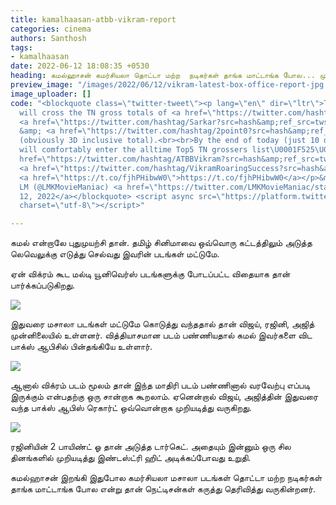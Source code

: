 ```yaml
---
title: kamalhaasan-atbb-vikram-report
categories: cinema
authors: Santhosh
tags:
- kamalhaasan
date: 2022-06-12 18:08:35 +0530
heading: கமல்ஹாசன் கமர்சியலா தொட்டா மற்ற  நடிகர்கள் தாங்க மாட்டாங்க போல... முழு விவரம்..!
preview_image: "/images/2022/06/12/vikram-latest-box-office-report-jpg.jpeg"
image_uploader: []
code: "<blockquote class=\"twitter-tweet\"><p lang=\"en\" dir=\"ltr\">Today, <a href=\"https://twitter.com/hashtag/Vikram?src=hash&amp;ref_src=twsrc%5Etfw\">#Vikram</a>
  will cross the TN gross totals of <a href=\"https://twitter.com/hashtag/Mersal?src=hash&amp;ref_src=twsrc%5Etfw\">#Mersal</a>,
  <a href=\"https://twitter.com/hashtag/Sarkar?src=hash&amp;ref_src=twsrc%5Etfw\">#Sarkar</a>
  &amp; <a href=\"https://twitter.com/hashtag/2point0?src=hash&amp;ref_src=twsrc%5Etfw\">#2point0</a>
  (obviously 3D inclusive total).<br><br>By the end of today (just 10 days), <a href=\"https://twitter.com/hashtag/Vikram?src=hash&amp;ref_src=twsrc%5Etfw\">#Vikram</a>
  will comfortably enter the alltime Top5 TN grossers list\U0001F525\U0001F525\U0001F44D\U0001F44D<a
  href=\"https://twitter.com/hashtag/ATBBVikram?src=hash&amp;ref_src=twsrc%5Etfw\">#ATBBVikram</a>
  <a href=\"https://twitter.com/hashtag/VikramRoaringSuccess?src=hash&amp;ref_src=twsrc%5Etfw\">#VikramRoaringSuccess</a>
  <a href=\"https://t.co/fjhPHibwW0\">https://t.co/fjhPHibwW0</a></p>&mdash; Kaushik
  LM (@LMKMovieManiac) <a href=\"https://twitter.com/LMKMovieManiac/status/1535895854384525312?ref_src=twsrc%5Etfw\">June
  12, 2022</a></blockquote> <script async src=\"https://platform.twitter.com/widgets.js\"
  charset=\"utf-8\"></script>"

---
```


கமல் என்றாலே புதுமுயற்சி தான். தமிழ் சினிமாவை ஒவ்வொரு கட்டத்திலும் அடுத்த லெவெலுக்கு எடுத்து செல்வது இவரின் படங்கள் மட்டுமே.

ஏன் விக்ரம் கூட மல்டி யூனிவெர்ஸ் படங்களுக்கு போடப்பட்ட விதையாக தான் பார்க்கப்படுகிறது.

![](/images/2022/06/12/kamal-vikram-atb-1-jpg.jpeg)

இதுவரை மசாலா படங்கள் மட்டுமே கொடுத்து வந்ததால் தான் விஜய், ரஜினி, அஜித் முன்னிலையில் உள்ளனர். வித்தியாசமான படம் பண்ணியதால் கமல் இவர்களை விட பாக்ஸ் ஆபிசில் பின்தங்கியே உள்ளார்.

![](/images/2022/06/12/kamal-vikram-atb-3-jpg.jpeg)

ஆனால் விக்ரம் படம் மூலம் தான் இந்த மாதிரி படம் பண்ணினால் வரவேற்பு  எப்படி இருக்கும் என்பதற்கு ஒரு சான்றாக கூறலாம். ஏனென்றால் விஜய், அஜித்தின் இதுவரை வந்த பாக்ஸ் ஆபிஸ் ரெகார்ட் ஒவ்வொன்றாக முறியடித்து வருகிறது.

![](/images/2022/06/12/kamal-vikram-atb-2-jpg.jpeg)

ரஜினியின் 2 பாயிண்ட் ஓ தான் அடுத்த டார்கெட். அதையும் இன்னும் ஒரு சில தினங்களில் முறியடித்து இண்டஸ்ட்ரி ஹிட் அடிக்கப்போவது உறுதி.

கமல்ஹாசன் இறங்கி இதுபோல கமர்சியலா மசாலா படங்கள் தொட்டா மற்ற  நடிகர்கள் தாங்க மாட்டாங்க போல என்று தான் நெட்டிசன்கள் கருத்து தெரிவித்து வருகின்றனர்.
